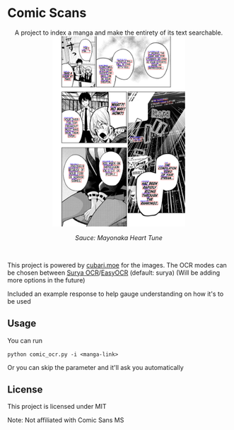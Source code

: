# Comic Scans

<center>
A project to index a manga and make the entirety of its text searchable.
<br>
<img src="mayonaka.png" alt="example-mayonaka-heart-tune" width="300"/>
<p><em>Sauce: Mayonaka Heart Tune</em></p>
</center> <br>

This project is powered by [cubari.moe](https://cubari.moe) for the images.
The OCR modes can be chosen between [Surya OCR](https://github.com/VikParuchuri/surya)/[EasyOCR](https://github.com/JaidedAI/EasyOCR) (default: surya)
(Will be adding more options in the future)

Included an example response to help gauge understanding on how it's to be used

## Usage

You can run
```
python comic_ocr.py -i <manga-link>
```

Or you can skip the parameter and it'll ask you automatically

## License

This project is licensed under MIT

Note: Not affiliated with Comic Sans MS